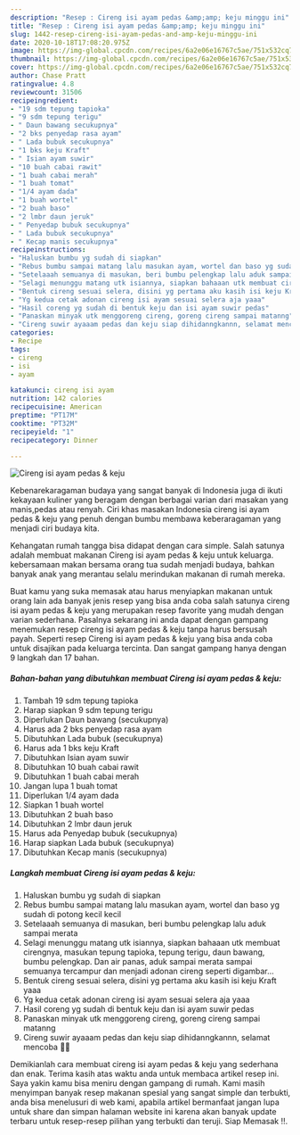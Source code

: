 ```yaml
---
description: "Resep : Cireng isi ayam pedas &amp;amp; keju minggu ini"
title: "Resep : Cireng isi ayam pedas &amp;amp; keju minggu ini"
slug: 1442-resep-cireng-isi-ayam-pedas-and-amp-keju-minggu-ini
date: 2020-10-18T17:08:20.975Z
image: https://img-global.cpcdn.com/recipes/6a2e06e16767c5ae/751x532cq70/cireng-isi-ayam-pedas-keju-foto-resep-utama.jpg
thumbnail: https://img-global.cpcdn.com/recipes/6a2e06e16767c5ae/751x532cq70/cireng-isi-ayam-pedas-keju-foto-resep-utama.jpg
cover: https://img-global.cpcdn.com/recipes/6a2e06e16767c5ae/751x532cq70/cireng-isi-ayam-pedas-keju-foto-resep-utama.jpg
author: Chase Pratt
ratingvalue: 4.8
reviewcount: 31506
recipeingredient:
- "19 sdm tepung tapioka"
- "9 sdm tepung terigu"
- " Daun bawang secukupnya"
- "2 bks penyedap rasa ayam"
- " Lada bubuk secukupnya"
- "1 bks keju Kraft"
- " Isian ayam suwir"
- "10 buah cabai rawit"
- "1 buah cabai merah"
- "1 buah tomat"
- "1/4 ayam dada"
- "1 buah wortel"
- "2 buah baso"
- "2 lmbr daun jeruk"
- " Penyedap bubuk secukupnya"
- " Lada bubuk secukupnya"
- " Kecap manis secukupnya"
recipeinstructions:
- "Haluskan bumbu yg sudah di siapkan"
- "Rebus bumbu sampai matang lalu masukan ayam, wortel dan baso yg sudah di potong kecil kecil"
- "Setelaaah semuanya di masukan, beri bumbu pelengkap lalu aduk sampai merata"
- "Selagi menunggu matang utk isiannya, siapkan bahaaan utk membuat cirengnya, masukan tepung tapioka, tepung terigu, daun bawang, bumbu pelengkap. Dan air panas, aduk sampai merata sampai semuanya tercampur dan menjadi adonan cireng seperti digambar..."
- "Bentuk cireng sesuai selera, disini yg pertama aku kasih isi keju Kraft yaaa"
- "Yg kedua cetak adonan cireng isi ayam sesuai selera aja yaaa"
- "Hasil coreng yg sudah di bentuk keju dan isi ayam suwir pedas"
- "Panaskan minyak utk menggoreng cireng, goreng cireng sampai matanng"
- "Cireng suwir ayaaam pedas dan keju siap dihidanngkannn, selamat mencoba 🤗🤤"
categories:
- Recipe
tags:
- cireng
- isi
- ayam

katakunci: cireng isi ayam 
nutrition: 142 calories
recipecuisine: American
preptime: "PT17M"
cooktime: "PT32M"
recipeyield: "1"
recipecategory: Dinner

---
```



![Cireng isi ayam pedas &amp; keju](https://img-global.cpcdn.com/recipes/6a2e06e16767c5ae/751x532cq70/cireng-isi-ayam-pedas-keju-foto-resep-utama.jpg)

Kebenarekaragaman budaya yang sangat banyak di Indonesia juga di ikuti kekayaan kuliner yang beragam dengan berbagai varian dari masakan yang manis,pedas atau renyah. Ciri khas masakan Indonesia cireng isi ayam pedas &amp; keju yang penuh dengan bumbu membawa keberaragaman yang menjadi ciri budaya kita.




Kehangatan rumah tangga bisa didapat dengan cara simple. Salah satunya adalah membuat makanan Cireng isi ayam pedas &amp; keju untuk keluarga. kebersamaan makan bersama orang tua sudah menjadi budaya, bahkan banyak anak yang merantau selalu merindukan makanan di rumah mereka.

Buat kamu yang suka memasak atau harus menyiapkan makanan untuk orang lain ada banyak jenis resep yang bisa anda coba salah satunya cireng isi ayam pedas &amp; keju yang merupakan resep favorite yang mudah dengan varian sederhana. Pasalnya sekarang ini anda dapat dengan gampang menemukan resep cireng isi ayam pedas &amp; keju tanpa harus bersusah payah.
Seperti resep Cireng isi ayam pedas &amp; keju yang bisa anda coba untuk disajikan pada keluarga tercinta. Dan sangat gampang hanya dengan 9 langkah dan 17 bahan.


<!--inarticleads1-->

##### Bahan-bahan yang dibutuhkan membuat Cireng isi ayam pedas &amp; keju:

1. Tambah 19 sdm tepung tapioka
1. Harap siapkan 9 sdm tepung terigu
1. Diperlukan  Daun bawang (secukupnya)
1. Harus ada 2 bks penyedap rasa ayam
1. Dibutuhkan  Lada bubuk (secukupnya)
1. Harus ada 1 bks keju Kraft
1. Dibutuhkan  Isian ayam suwir
1. Dibutuhkan 10 buah cabai rawit
1. Dibutuhkan 1 buah cabai merah
1. Jangan lupa 1 buah tomat
1. Diperlukan 1/4 ayam dada
1. Siapkan 1 buah wortel
1. Dibutuhkan 2 buah baso
1. Dibutuhkan 2 lmbr daun jeruk
1. Harus ada  Penyedap bubuk (secukupnya)
1. Harap siapkan  Lada bubuk (secukupnya)
1. Dibutuhkan  Kecap manis (secukupnya)




<!--inarticleads2-->

##### Langkah membuat  Cireng isi ayam pedas &amp; keju:

1. Haluskan bumbu yg sudah di siapkan
1. Rebus bumbu sampai matang lalu masukan ayam, wortel dan baso yg sudah di potong kecil kecil
1. Setelaaah semuanya di masukan, beri bumbu pelengkap lalu aduk sampai merata
1. Selagi menunggu matang utk isiannya, siapkan bahaaan utk membuat cirengnya, masukan tepung tapioka, tepung terigu, daun bawang, bumbu pelengkap. Dan air panas, aduk sampai merata sampai semuanya tercampur dan menjadi adonan cireng seperti digambar...
1. Bentuk cireng sesuai selera, disini yg pertama aku kasih isi keju Kraft yaaa
1. Yg kedua cetak adonan cireng isi ayam sesuai selera aja yaaa
1. Hasil coreng yg sudah di bentuk keju dan isi ayam suwir pedas
1. Panaskan minyak utk menggoreng cireng, goreng cireng sampai matanng
1. Cireng suwir ayaaam pedas dan keju siap dihidanngkannn, selamat mencoba 🤗🤤




Demikianlah cara membuat cireng isi ayam pedas &amp; keju yang sederhana dan enak. Terima kasih atas waktu anda untuk membaca artikel resep ini. Saya yakin kamu bisa meniru dengan gampang di rumah. Kami masih menyimpan banyak resep makanan spesial yang sangat simple dan terbukti, anda bisa menelusuri di web kami, apabila artikel bermanfaat jangan lupa untuk share dan simpan halaman website ini karena akan banyak update terbaru untuk resep-resep pilihan yang terbukti dan teruji. Siap Memasak !!. 
